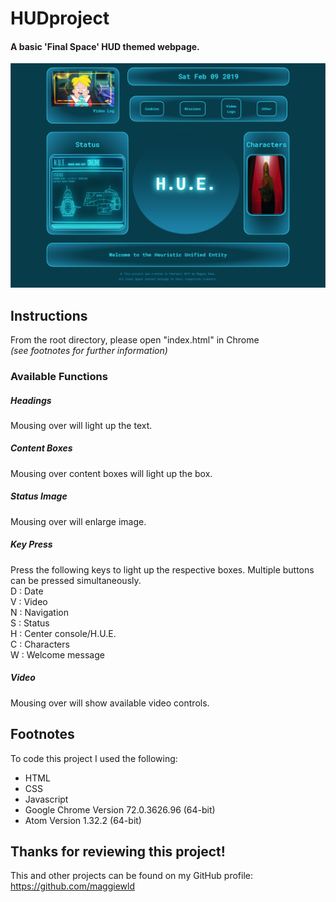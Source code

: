 # HUDproject
#### A basic 'Final Space' HUD themed webpage.

![Screenshot of webpage](https://github.com/maggiewld/HUDproject/blob/master/screenshot.png?raw=true "What you should see")

## Instructions
From the root directory, please open "index.html" in Chrome </br>
*(see footnotes for further information)*


### Available Functions

##### Headings
Mousing over will light up the text.

##### Content Boxes
Mousing over content boxes will light up the box.

##### Status Image
Mousing over will enlarge image.

##### Key Press
Press the following keys to light up the respective boxes. Multiple buttons can be pressed simultaneously. </br>
D : Date </br>
V : Video </br>
N : Navigation </br>
S : Status </br>
H : Center console/H.U.E. </br>
C : Characters </br>
W : Welcome message

##### Video
Mousing over will show available video controls.

## Footnotes
To code this project I used the following:
* HTML
* CSS
* Javascript
* Google Chrome Version 72.0.3626.96 (64-bit)
* Atom Version 1.32.2 (64-bit)

## Thanks for reviewing this project!
This and other projects can be found on my GitHub profile:
<https://github.com/maggiewld>
